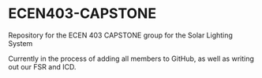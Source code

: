 # ECEN403-CAPSTONE
Repository for the ECEN 403 CAPSTONE group for the Solar Lighting System

Currently in the process of adding all members to GitHub, as well as writing out our FSR and ICD.
